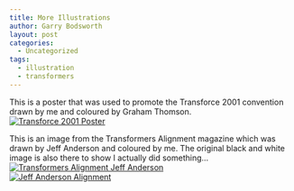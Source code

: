 ```yaml
---
title: More Illustrations
author: Garry Bodsworth
layout: post
categories:
  - Uncategorized
tags:
  - illustration
  - transformers
---
```

This is a poster that was used to promote the Transforce 2001 convention drawn by me and coloured by Graham Thomson.  
<a href="http://www.flickr.com/photos/30985632@N05/2922040317/" class="flickr-image" target="_blank" title="Transforce 2001 Poster"><img src="http://farm4.static.flickr.com/3230/2922040317_35384ceea2.jpg" alt="Transforce 2001 Poster" /></a>

This is an image from the Transformers Alignment magazine which was drawn by Jeff Anderson and coloured by me. The original black and white image is also there to show I actually did something&#8230;  
<a href="http://www.flickr.com/photos/30985632@N05/2922039343/" class="flickr-image" target="_blank" title="Transformers Alignment Jeff Anderson"><img src="http://farm4.static.flickr.com/3216/2922039343_6c1c2fe7f0.jpg" alt="Transformers Alignment Jeff Anderson" /></a>  
<a href="http://www.flickr.com/photos/30985632@N05/2922037821/" class="flickr-image" target="_blank" title="Jeff Anderson Alignment"><img src="http://farm4.static.flickr.com/3278/2922037821_abce6a4643_m.jpg" alt="Jeff Anderson Alignment" /></a>
